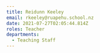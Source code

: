 ```yaml
---
title: Reidunn Keeley
email: rkeeley@ruapehu.school.nz
date: 2021-07-27T02:05:44.814Z
roles: Teacher
departments:
  - Teaching Staff
---
```


